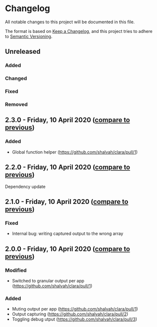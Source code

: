 # Changelog
All notable changes to this project will be documented in this file.

The format is based on [Keep a Changelog](https://keepachangelog.com/en/1.0.0/),
and this project tries to adhere to [Semantic Versioning](https://semver.org/spec/v2.0.0.html).

## Unreleased
### Added

### Changed

### Fixed

### Removed

## 2.3.0 - Friday, 10 April 2020 ([compare to previous](https://github.com/shalvah/clara/compare/2.2.0...2.3.0))
### Added
- Global function helper (https://github.com/shalvah/clara/pull/1)

## 2.2.0 - Friday, 10 April 2020 ([compare to previous](https://github.com/shalvah/clara/compare/2.1.0...2.2.0))
Dependency update

## 2.1.0 - Friday, 10 April 2020 ([compare to previous](https://github.com/shalvah/clara/compare/2.0.0...2.1.0))
### Fixed
- Internal bug: writing captured output to the wrong array

## 2.0.0 - Friday, 10 April 2020 ([compare to previous](https://github.com/shalvah/clara/compare/1.0.0...2.0.0))
### Modified
- Switched to granular output per app (https://github.com/shalvah/clara/pull/1)

### Added
- Muting output per app (https://github.com/shalvah/clara/pull/1)
- Output capturing (https://github.com/shalvah/clara/pull/2)
- Toggling debug utput (https://github.com/shalvah/clara/pull/3)